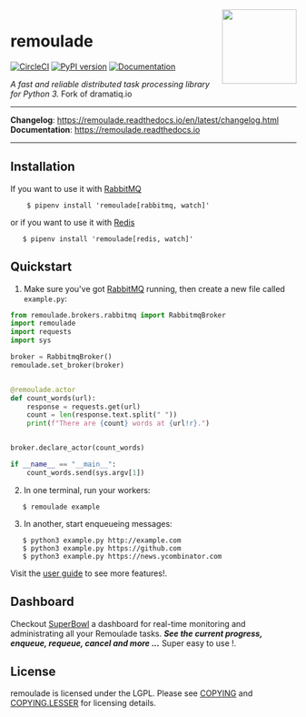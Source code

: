 <img src="https://remoulade.readthedocs.io/en/latest/_static/logo.png" align="right" width="131" />

# remoulade

[![CircleCI](https://circleci.com/gh/wiremind/remoulade.svg?style=svg)](https://circleci.com/gh/wiremind/remoulade)
[![PyPI version](https://badge.fury.io/py/remoulade.svg)](https://badge.fury.io/py/remoulade)
[![Documentation](https://img.shields.io/badge/doc-latest-brightgreen.svg)](http://remoulade.readthedocs.io)

*A fast and reliable distributed task processing library for Python 3.* Fork of dramatiq.io

<hr/>

**Changelog**: https://remoulade.readthedocs.io/en/latest/changelog.html <br/>
**Documentation**: https://remoulade.readthedocs.io

<hr/>


## Installation

If you want to use it with [RabbitMQ]
```console
    $ pipenv install 'remoulade[rabbitmq, watch]'
```

or if you want to use it with [Redis]

```console
   $ pipenv install 'remoulade[redis, watch]'
```

## Quickstart

1. Make sure you've got [RabbitMQ] running, then create a new file called
`example.py`:

``` python
from remoulade.brokers.rabbitmq import RabbitmqBroker
import remoulade
import requests
import sys

broker = RabbitmqBroker()
remoulade.set_broker(broker)


@remoulade.actor
def count_words(url):
    response = requests.get(url)
    count = len(response.text.split(" "))
    print(f"There are {count} words at {url!r}.")


broker.declare_actor(count_words)

if __name__ == "__main__":
    count_words.send(sys.argv[1])
```

2. In one terminal, run your workers:
```console
   $ remoulade example
```

3. In another, start enqueueing messages:
```console
   $ python3 example.py http://example.com
   $ python3 example.py https://github.com
   $ python3 example.py https://news.ycombinator.com
```

Visit the [user guide] to see more features!.

## Dashboard

Checkout [SuperBowl](https://github.com/wiremind/super-bowl) a dashboard for real-time monitoring and administrating all your Remoulade tasks.
***See the current progress, enqueue, requeue, cancel and more ...***
Super easy to use !.

## License

remoulade is licensed under the LGPL.  Please see [COPYING] and
[COPYING.LESSER] for licensing details.


[COPYING.LESSER]: https://github.com/wiremind/remoulade/blob/master/COPYING.LESSER
[COPYING]: https://github.com/wiremind/remoulade/blob/master/COPYING
[RabbitMQ]: https://www.rabbitmq.com/
[Redis]: https://redis.io
[user guide]: https://remoulade.readthedocs.io/en/latest/guide.html

